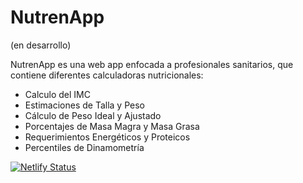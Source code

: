 # NutrenApp

(en desarrollo)

NutrenApp es una web app enfocada a profesionales sanitarios, que contiene diferentes calculadoras nutricionales:

* Calculo del IMC
* Estimaciones de Talla y Peso
* Cálculo de Peso Ideal y Ajustado
* Porcentajes de Masa Magra y Masa Grasa
* Requerimientos Energéticos y Proteicos
* Percentiles de Dinamometría

[![Netlify Status](https://api.netlify.com/api/v1/badges/abda282c-659a-46d0-880f-ff1d1f523cbb/deploy-status)](https://app.netlify.com/sites/nutrenapp/deploys)
